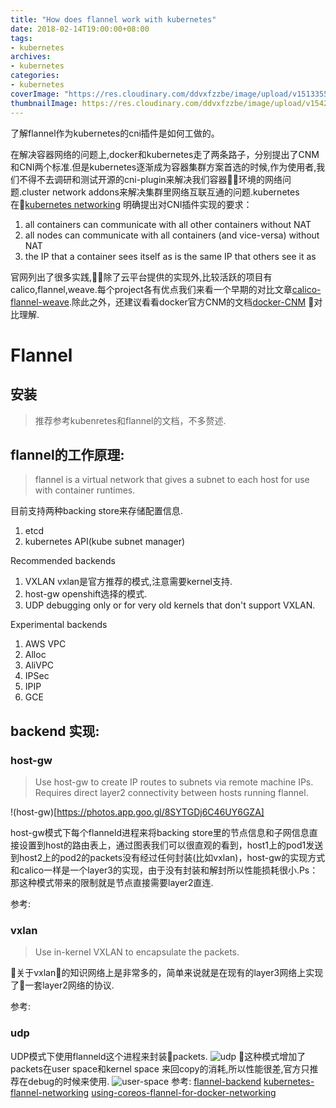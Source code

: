 ```yaml
---
title: "How does flannel work with kubernetes"
date: 2018-02-14T19:00:00+08:00
tags:
- kubernetes
archives:
- kubernetes
categories:
- kubernetes
coverImage: "https://res.cloudinary.com/ddvxfzzbe/image/upload/v1513355392/ChMkJ1f8ljWIBAmcAA-gWT6p-0oAAWzegGSHVwAD6Bx012_telyks.jpg"
thumbnailImage: https://res.cloudinary.com/ddvxfzzbe/image/upload/v1542165911/favicon_z3wusk.png
---
```


了解flannel作为kubernetes的cni插件是如何工做的。
<!--more-->

在解决容器网络的问题上,docker和kubernetes走了两条路子，分别提出了CNM和CNI两个标准.但是kubernetes逐渐成为容器集群方案首选的时候,作为使用者,我们不得不去调研和测试开源的cni-plugin来解决我们容器环境的网络问题.cluster network addons来解决集群里网络互联互通的问题.kubernetes在[kubernetes networking](https://kubernetes.io/docs/concepts/cluster-administration/networking/) 明确提出对CNI插件实现的要求：
1. all containers can communicate with all other containers without NAT
2. all nodes can communicate with all containers (and vice-versa) without NAT
3. the IP that a container sees itself as is the same IP that others see it as

官网列出了很多实践,除了云平台提供的实现外,比较活跃的项目有calico,flannel,weave.每个project各有优点我们来看一个早期的对比文章[calico-flannel-weave](http://chunqi.li/2015/11/15/Battlefield-Calico-Flannel-Weave-and-Docker-Overlay-Network/).除此之外，还建议看看docker官方CNM的文档[docker-CNM](https://success.docker.com/article/networking)
对比理解.


# Flannel
## 安装
>   推荐参考kubenretes和flannel的文档，不多赘述.

## flannel的工作原理:
>   flannel is a virtual network that gives a subnet to each host for use with container runtimes.

目前支持两种backing store来存储配置信息.
1. etcd
2. kubernetes API(kube subnet manager)

Recommended backends
1. VXLAN      vxlan是官方推荐的模式,注意需要kernel支持.
2. host-gw    openshift选择的模式.
3. UDP        debugging only or for very old kernels that don't support VXLAN.

Experimental backends
1. AWS VPC
2. Alloc
3. AliVPC
4. IPSec
5. IPIP
6. GCE

## backend 实现:

### host-gw
> Use host-gw to create IP routes to subnets via remote machine IPs. Requires direct layer2 connectivity between hosts running flannel.

!(host-gw)[https://photos.app.goo.gl/8SYTGDj6C46UY6GZA]

host-gw模式下每个flanneld进程来将backing store里的节点信息和子网信息直接设置到host的路由表上，通过图表我们可以很直观的看到，host1上的pod1发送到host2上的pod2的packets没有经过任何封装(比如vxlan)，host-gw的实现方式和calico一样是一个layer3的实现，由于没有封装和解封所以性能损耗很小.Ps：那这种模式带来的限制就是节点直接需要layer2直连. 

参考:
[](https://github.com/coreos/flannel/blob/master/Documentation/backends.md)
[](https://docs.openshift.com/container-platform/3.4/architecture/additional_concepts/flannel.html)

### vxlan
> Use in-kernel VXLAN to encapsulate the packets.

关于vxlan的知识网络上是非常多的，简单来说就是在现有的layer3网络上实现了一套layer2网络的协议.

参考:
[](https://github.com/coreos/flannel/blob/master/Documentation/backends.md)
### udp
UDP模式下使用flanneld这个进程来封装packets.
![udp](https://photos.app.goo.gl/DVVqiSUhQSFrs96o7)
这种模式增加了packets在user space和kernel space 来回copy的消耗,所以性能很差,官方只推荐在debug的时候来使用.
![user-space](https://photos.app.goo.gl/FndVYFRxses2MaaD9)
参考:
[flannel-backend](https://github.com/coreos/flannel/blob/master/Documentation/backends.md)
[kubernetes-flannel-networking](https://blog.laputa.io/kubernetes-flannel-networking-6a1cb1f8ec7c)
[using-coreos-flannel-for-docker-networking](https://www.slideshare.net/lorispack/using-coreos-flannel-for-docker-networking)